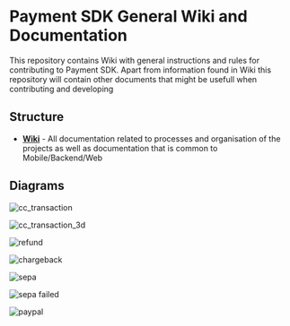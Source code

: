 # Payment SDK General Wiki and Documentation

This repository contains Wiki with general instructions and rules for contributing to Payment SDK.
Apart from information found in Wiki this repository will contain other documents that might be usefull when contributing and developing

## Structure

- [**Wiki**](https://github.com/mobilabsolutions/payment-sdk-wiki-open/wiki) - All documentation related to processes and organisation of the projects as well as documentation that is common to Mobile/Backend/Web

## Diagrams

![cc_transaction](https://raw.githubusercontent.com/mobilabsolutions/payment-sdk-wiki-open/master/out/diagrams/cc_transaction/CC%20Transaction.png?token=ADzKSP12l6b7wagg1iZLcUSFv30sNALwks5cbpbrwA%3D%3D)

![cc_transaction_3d](https://raw.githubusercontent.com/mobilabsolutions/payment-sdk-wiki-open/master/out/diagrams/cc_transaction_3d/CC%20Transaction%203D%20Secure.png?token=ADzKSGE_Slxp2EthOBx2gyDq63nZS2jFks5cbpgvwA%3D%3D)

![refund](https://raw.githubusercontent.com/mobilabsolutions/payment-sdk-wiki-open/master/out/diagrams/refund_cc/Refund%20CC%20Transaction.png?token=ADzKSAQSAfn-DwG7ir3_JYpXo62FYwdDks5cbpevwA%3D%3D)

![chargeback](https://raw.githubusercontent.com/mobilabsolutions/payment-sdk-wiki-open/master/out/diagrams/chargeback_cc/Chargeback%20CC%20Transaction.png?token=ADzKSJNsng-GS3PgmJLv7Tc5rh0WgVJFks5cbqmxwA%3D%3D)

![sepa](https://raw.githubusercontent.com/mobilabsolutions/payment-sdk-wiki-open/master/out/diagrams/sepa_transaction/Sepa%20Transaction.png?token=ADzKSOlCg_DoZSe1ydrCzpZhxyKJR7oIks5cbpf_wA%3D%3D)

![sepa failed](https://raw.githubusercontent.com/mobilabsolutions/payment-sdk-wiki-open/master/out/diagrams/sepa_transaction_fail/Failed%20Sepa%20Transaction.png?token=ADzKSFT-8ocYgbaWRmna-U-qSiSKVWscks5cbphgwA%3D%3D)

![paypal](https://raw.githubusercontent.com/mobilabsolutions/payment-sdk-wiki-open/master/out/diagrams/paypal/Paypal%20Transaction.png?token=ADzKSFPkIlnl_fYj4BgbI6or9zV4PFJNks5cbpiSwA%3D%3D)
